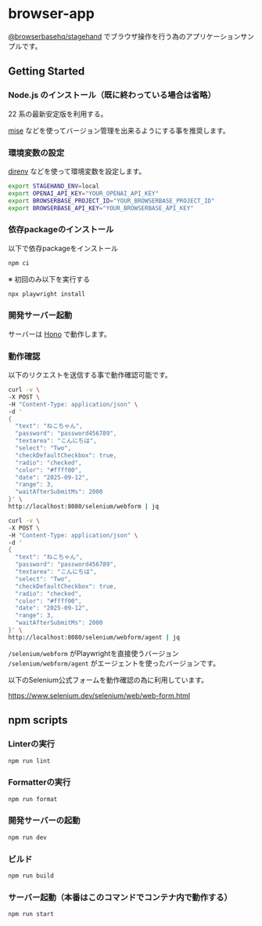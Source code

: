 # browser-app

[@browserbasehq/stagehand](https://github.com/browserbase/stagehand) でブラウザ操作を行う為のアプリケーションサンプルです。

## Getting Started

### Node.js のインストール（既に終わっている場合は省略）

22 系の最新安定版を利用する。

[mise](https://github.com/jdx/mise) などを使ってバージョン管理を出来るようにする事を推奨します。

### 環境変数の設定

[direnv](https://direnv.net/) などを使って環境変数を設定します。

```bash
export STAGEHAND_ENV=local
export OPENAI_API_KEY="YOUR_OPENAI_API_KEY"
export BROWSERBASE_PROJECT_ID="YOUR_BROWSERBASE_PROJECT_ID"
export BROWSERBASE_API_KEY="YOUR_BROWSERBASE_API_KEY"
```

### 依存packageのインストール

以下で依存packageをインストール

```bash
npm ci
```

※ 初回のみ以下を実行する

```bash
npx playwright install
```

### 開発サーバー起動

サーバーは [Hono](https://hono.dev/) で動作します。

### 動作確認

以下のリクエストを送信する事で動作確認可能です。

```bash
curl -v \
-X POST \
-H "Content-Type: application/json" \
-d '
{
  "text": "ねこちゃん",
  "password": "password456789",
  "textarea": "こんにちは",
  "select": "Two",
  "checkDefaultCheckbox": true,
  "radio": "checked",
  "color": "#ffff00",
  "date": "2025-09-12",
  "range": 3,
  "waitAfterSubmitMs": 2000
}' \
http://localhost:8080/selenium/webform | jq
```

```bash
curl -v \
-X POST \
-H "Content-Type: application/json" \
-d '
{
  "text": "ねこちゃん",
  "password": "password456789",
  "textarea": "こんにちは",
  "select": "Two",
  "checkDefaultCheckbox": true,
  "radio": "checked",
  "color": "#ffff00",
  "date": "2025-09-12",
  "range": 3,
  "waitAfterSubmitMs": 2000
}' \
http://localhost:8080/selenium/webform/agent | jq
```

`/selenium/webform` がPlaywrightを直接使うバージョン `/selenium/webform/agent` がエージェントを使ったバージョンです。

以下のSelenium公式フォームを動作確認の為に利用しています。

https://www.selenium.dev/selenium/web/web-form.html

## npm scripts

### Linterの実行

```bash
npm run lint
```

### Formatterの実行

```bash
npm run format
```

### 開発サーバーの起動

```bash
npm run dev
```

### ビルド

```bash
npm run build
```

### サーバー起動（本番はこのコマンドでコンテナ内で動作する）

```bash
npm run start
```
